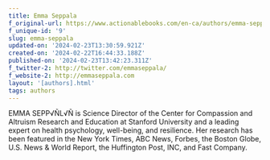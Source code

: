 ```yaml
---
title: Emma Seppala
f_original-url: https://www.actionablebooks.com/en-ca/authors/emma-seppala/
f_unique-id: '9'
slug: emma-seppala
updated-on: '2024-02-23T13:30:59.921Z'
created-on: '2024-02-22T16:44:33.188Z'
published-on: '2024-02-23T13:42:23.311Z'
f_twitter-2: http://twitter.com/emmaseppala/
f_website-2: http://emmaseppala.com
layout: '[authors].html'
tags: authors
---
```


EMMA SEPP√ÑL√Ñ is Science Director of the Center for Compassion and Altruism Research and Education at Stanford University and a leading expert on health psychology, well-being, and resilience. Her research has been featured in the New York Times, ABC News, Forbes, the Boston Globe, U.S. News & World Report, the Huffington Post, INC, and Fast Company.
